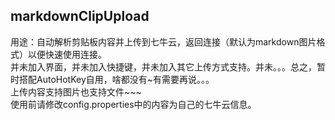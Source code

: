## markdownClipUpload
用途：自动解析剪贴板内容并上传到七牛云，返回连接（默认为markdown图片格式）以便快速使用连接。  
并未加入界面，并未加入快捷键，并未加入其它上传方式支持。并未。。。总之，暂时搭配AutoHotKey自用，啥都没有~有需要再说。。。  
上传内容支持图片也支持文件~~~  
使用前请修改config.properties中的内容为自己的七牛云信息。
